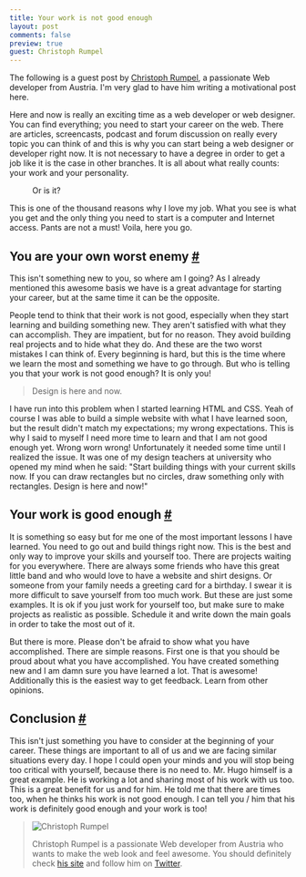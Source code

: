 ```yaml
---
title: Your work is not good enough
layout: post
comments: false
preview: true
guest: Christoph Rumpel
---
```

<section>
<p class='explanation'>The following is a guest post by <a href="http://christoph-rumpel.com/">Christoph Rumpel</a>, a passionate Web developer from Austria. I'm very glad to have him writing a motivational post here.</p>
<p>Here and now is really an exciting time as a web developer or web designer. You can find everything; you need to start your career on the web. There are articles, screencasts, podcast and forum discussion on really every topic you can think of and this is why you can start being a web designer or developer right now. It is not necessary to have a degree in order to get a job like it is the case in other branches. It is all about what really counts: your work and your personality.</p>
<figure class="figure">
<img src="/images/your-work-is-not-good-enough__catch-phrase" alt="" />
<figcaption>Or is it?</figcaption>
</figure>
<p>This is one of the thousand reasons why I love my job. What you see is what you get and the only thing you need to start is a computer and Internet access. Pants are not a must! Voila, here you go.</p>
</section>
<section id="you-are-your-own-worst-enemy">
<h2>You are your own worst enemy <a href="#you-are-your-own-worst-enemy">#</a></h2>
<p>This isn't something new to you, so where am I going? As I already mentioned this awesome basis we have is a great advantage for starting your career, but at the same time it can be the opposite.</p>
<p>People tend to think that their work is not good, especially when they start learning and building something new. They aren't satisfied with what they can accomplish. They are impatient, but for no reason. They avoid building real projects and to hide what they do. And these are the two worst mistakes I can think of. Every beginning is hard, but this is the time where we learn the most and something we have to go through. But who is telling you that your work is not good enough? It is only you!</p>
<blockquote class="pull-quote-right">Design is here and now.</blockquote>
<p>I have run into this problem when I started learning HTML and CSS. Yeah of course I was able to build a simple website with what I have learned soon, but the result didn't match my expectations; my wrong expectations. This is why I said to myself I need more time to learn and that I am not good enough yet. Wrong worn wrong! Unfortunately it needed some time until I realized the issue. It was one of my design teachers at university who opened my mind when he said: "Start building things with your current skills now. If you can draw rectangles but no circles, draw something only with rectangles. Design is here and now!"</p>
</section>
<section id="your-work-is-good-enough">
<h2>Your work is good enough <a href="#your-work-is-good-enough">#</a></h2>
<p>It is something so easy but for me one of the most important lessons I have learned. You need to go out and build things right now. This is the best and only way to improve your skills and yourself too. There are projects waiting for you everywhere. There are always some friends who have this great little band and who would love to have a website and shirt designs. Or someone from your family needs a greeting card for a birthday. I swear it is more difficult to save yourself from too much work. But these are just some examples. It is ok if you just work for yourself too, but make sure to make projects as realistic as possible. Schedule it and write down the main goals in order to take the most out of it.</p>
<p>But there is more. Please don't be afraid to show what you have accomplished. There are simple reasons. First one is that you should be proud about what you have accomplished. You have created something new and I am damn sure you have learned a lot. That is awesome! Additionally this is the easiest way to get feedback. Learn from other opinions.</p>
</section>
<section id="conclusion">
<h2>Conclusion <a href="#conclusion">#</a></h2>
<p>This isn't just something you have to consider at the beginning of your career. These things are important to all of us and we are facing similar situations every day. I hope I could open your minds and you will stop being too critical with yourself, because there is no need to. Mr. Hugo himself is a great example. He is working a lot and sharing most of his work with us too. This is a great benefit for us and for him. He told me that there are times too, when he thinks his work is not good enough. I can tell you / him that his work is definitely good enough and your work is too!</p>
<blockquote class="quote">
<img src="http://christoph-rumpel.com/wp-content/themes/cr2013/_/img/icon_christoph.png" alt="Christoph Rumpel" class="pull-image--left">
<p>Christoph Rumpel is a passionate Web developer from Austria who wants to make the web look and feel awesome. You should definitely check <a href="http://christoph-rumpel.com/">his site</a> and follow him on <a href="https://twitter.com/christophrumpel">Twitter</a>.</p>
</blockquote>
</section>